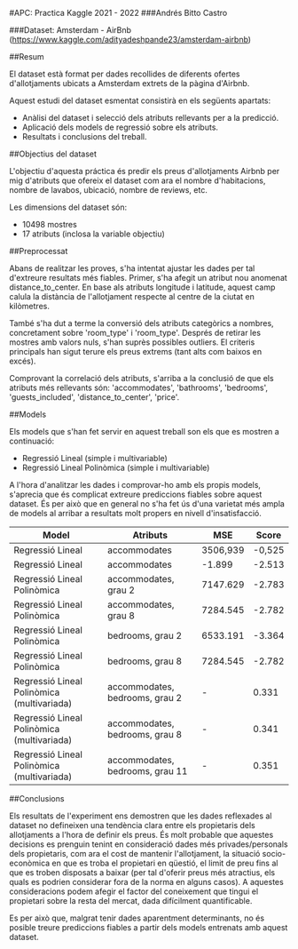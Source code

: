 #APC: Practica Kaggle 2021 - 2022
###Andrés Bitto Castro

###Dataset: Amsterdam - AirBnb (https://www.kaggle.com/adityadeshpande23/amsterdam-airbnb)

##Resum

El dataset està format per dades recollides de diferents ofertes d'allotjaments ubicats a Amsterdam extrets de la pàgina d'Airbnb. 

Aquest estudi del dataset esmentat consistirà en els següents apartats:

- Anàlisi del dataset i selecció dels atributs rellevants per a la predicció.
- Aplicació dels models de regressió sobre els atributs.
- Resultats i conclusions del treball.


##Objectius del dataset

L'objectiu d'aquesta práctica és predir els preus d'allotjaments Airbnb per mig d'atributs que ofereix el dataset com ara el nombre d'habitacions, nombre de lavabos, ubicació, nombre de reviews, etc.

Les dimensions del dataset són:
- 10498 mostres
- 17 atributs (inclosa la variable objectiu)


##Preprocessat

Abans de realitzar les proves, s'ha intentat ajustar les dades per tal d'extreure resultats més fiables. Primer, s'ha afegit un atribut nou anomenat distance_to_center. En base als atributs longitude i latitude, aquest camp calula la distància de l'allotjament respecte al centre de la ciutat en kilòmetres.

També s'ha dut a terme la conversió dels atributs categòrics a nombres, concretament sobre 'room_type' i 'room_type'. Després de retirar les mostres amb valors nuls, s'han suprès possibles outliers. El criteris principals han sigut terure els preus extrems (tant alts com baixos en excés).

Comprovant la correlació dels atributs, s'arriba a la conclusió de que els atributs més rellevants són: 'accommodates', 'bathrooms', 'bedrooms', 'guests_included', 'distance_to_center', 'price'.

##Models

Els models que s'han fet servir en aquest treball son els que es mostren a continuació:

 - Regressió Lineal (simple i multivariable)
 - Regressió Lineal Polinòmica (simple i multivariable)

A l'hora d'analitzar les dades i comprovar-ho amb els propis models, s'aprecia que és complicat extreure prediccions fiables sobre aquest dataset. És per això que en general no s'ha fet ús d'una varietat més ampla de models al arribar a resultats molt propers en nivell d'insatisfacció.


| Model | Atributs | MSE | Score |
| --- | --- | --- | --- | 
| Regressió Lineal | accommodates | 3506,939 | -0,525 |
| Regressió Lineal | accommodates | -1.899 | -2.513 |
| Regressió Lineal Polinòmica | accommodates, grau 2 | 7147.629 | -2.783 |
| Regressió Lineal Polinòmica | accommodates, grau 8 | 7284.545 | -2.782 |
| Regressió Lineal Polinòmica | bedrooms, grau 2 | 6533.191 | -3.364 |
| Regressió Lineal Polinòmica | bedrooms, grau 8 | 7284.545 | -2.782 |
| Regressió Lineal Polinòmica (multivariada) | accommodates, bedrooms, grau 2 | - | 0.331 |
| Regressió Lineal Polinòmica (multivariada) | accommodates, bedrooms, grau 8 | - | 0.341 |
| Regressió Lineal Polinòmica (multivariada) | accommodates, bedrooms, grau 11 | - | 0.351 |

##Conclusions

Els resultats de l'experiment ens demostren que les dades reflexades al dataset no defineixen una tendència clara entre els propietaris dels allotjaments a l'hora de definir els preus. És molt probable que aquestes decisions es prenguin tenint en consideració dades més privades/personals dels propietaris, com ara el cost de mantenir l'allotjament, la situació socio-econòmica en que es troba el propietari en qüestió, el limit de preu fins al que es troben disposats a baixar (per tal d'oferir preus més atractius, els quals es podrien considerar fora de la norma en alguns casos). A aquestes consideracions podem afegir el factor del coneixement que tingui el propietari sobre la resta del mercat, dada difícilment quantificable.

Es per això que, malgrat tenir dades aparentment determinants, no és posible treure prediccions fiables a partir dels models entrenats amb aquest dataset.






